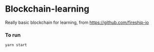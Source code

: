 # Blockchain-learning

Really basic blockchain for learning, from https://github.com/fireship-io

### To run
```
yarn start
```